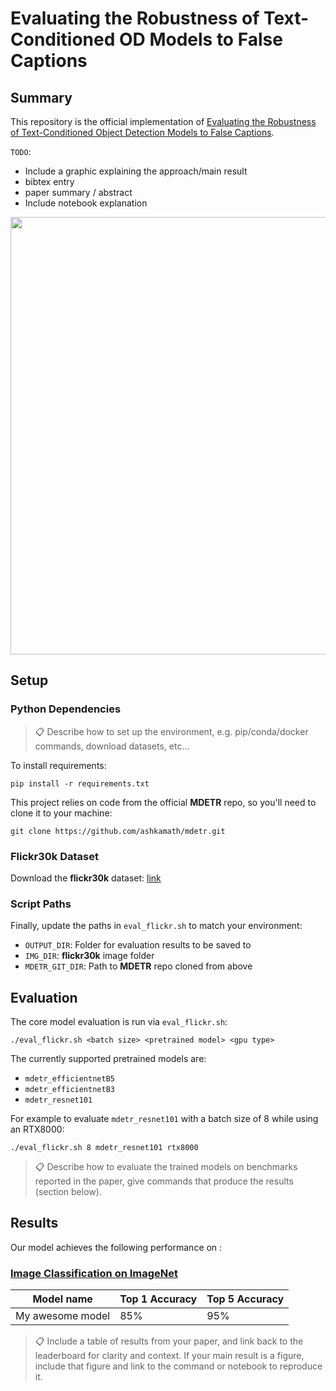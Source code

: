 # Evaluating the Robustness of Text-Conditioned OD Models to False Captions

## Summary

This repository is the official implementation of [Evaluating the Robustness of Text-Conditioned Object Detection Models to False Captions](#). 

`TODO`:
- Include a graphic explaining the approach/main result
- bibtex entry
- paper summary / abstract
- Include notebook explanation

<p align="center">
  <img width="700" src="./img/incorrect_example.png">
</p>

## Setup

### Python Dependencies

>📋  Describe how to set up the environment, e.g. pip/conda/docker commands, download datasets, etc...

To install requirements:

```setup
pip install -r requirements.txt
```

This project relies on code from the official **MDETR** repo, so you'll need to clone it to your machine:

```setup
git clone https://github.com/ashkamath/mdetr.git
```

### Flickr30k Dataset

Download the **flickr30k** dataset: [link](https://shannon.cs.illinois.edu/DenotationGraph/)

### Script Paths

Finally, update the paths in `eval_flickr.sh` to match your environment:

- `OUTPUT_DIR`: Folder for evaluation results to be saved to
- `IMG_DIR`: **flickr30k** image folder
- `MDETR_GIT_DIR`: Path to **MDETR** repo cloned from above

## Evaluation



The core model evaluation is run via `eval_flickr.sh`:
```
./eval_flickr.sh <batch size> <pretrained model> <gpu type>
```

The currently supported pretrained models are:
- `mdetr_efficientnetB5`
- `mdetr_efficientnetB3`
- `mdetr_resnet101`

For example to evaluate `mdetr_resnet101` with a batch size of 8 while using an RTX8000:

```eval
./eval_flickr.sh 8 mdetr_resnet101 rtx8000
```

>📋  Describe how to evaluate the trained models on benchmarks reported in the paper, give commands that produce the results (section below).

## Results

Our model achieves the following performance on :

### [Image Classification on ImageNet](https://paperswithcode.com/sota/image-classification-on-imagenet)

| Model name         | Top 1 Accuracy  | Top 5 Accuracy |
| ------------------ |---------------- | -------------- |
| My awesome model   |     85%         |      95%       |

>📋  Include a table of results from your paper, and link back to the leaderboard for clarity and context. If your main result is a figure, include that figure and link to the command or notebook to reproduce it. 
